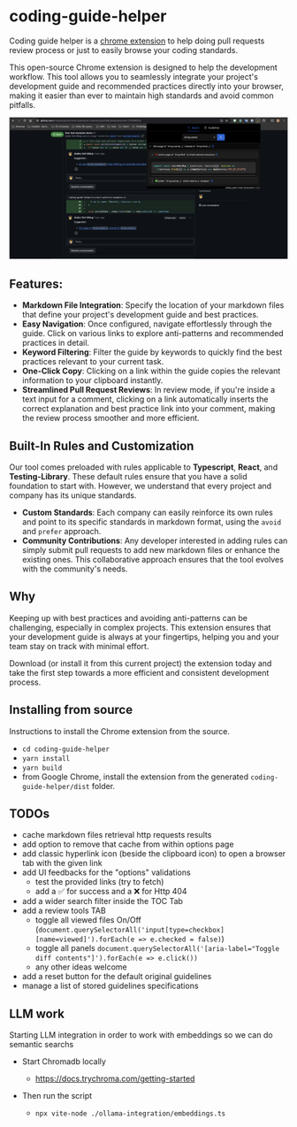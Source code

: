 # coding-guide-helper

Coding guide helper is a [chrome extension](https://chromewebstore.google.com/detail/coding-guide-helper/opjhdjilkonehogiaakbaefekmjpgjna) to help doing pull requests review process or just to easily browse your coding standards.

This open-source Chrome extension is designed to help the development workflow. This tool allows you to seamlessly integrate your project's development guide and recommended practices directly into your browser, making it easier than ever to maintain high standards and avoid common pitfalls.

[<img src="public/images/demo-coding-guide-helper-PR-review.png" />](https://chromewebstore.google.com/detail/coding-guide-helper/opjhdjilkonehogiaakbaefekmjpgjna)


## Features:

- **Markdown File Integration**: Specify the location of your markdown files that define your project's development guide and best practices.
- **Easy Navigation**: Once configured, navigate effortlessly through the guide. Click on various links to explore anti-patterns and recommended practices in detail.
- **Keyword Filtering**: Filter the guide by keywords to quickly find the best practices relevant to your current task.
- **One-Click Copy**: Clicking on a link within the guide copies the relevant information to your clipboard instantly.
- **Streamlined Pull Request Reviews**: In review mode, if you're inside a text input for a comment, clicking on a link automatically inserts the correct explanation and best practice link into your comment, making the review process smoother and more efficient.

## Built-In Rules and Customization

Our tool comes preloaded with rules applicable to **Typescript**, **React**, and **Testing-Library**. These default rules ensure that you have a solid foundation to start with. However, we understand that every project and company has its unique standards. 

- **Custom Standards**: Each company can easily reinforce its own rules and point to its specific standards in markdown format, using the `avoid` and `prefer` approach.
- **Community Contributions**: Any developer interested in adding rules can simply submit pull requests to add new markdown files or enhance the existing ones. This collaborative approach ensures that the tool evolves with the community's needs.

## Why

Keeping up with best practices and avoiding anti-patterns can be challenging, especially in complex projects. This extension ensures that your development guide is always at your fingertips, helping you and your team stay on track with minimal effort.

Download (or install it from this current project) the extension today and take the first step towards a more efficient and consistent development process.

## Installing from source

Instructions to install the Chrome extension from the source.

- `cd coding-guide-helper`
- `yarn install`
- `yarn build`
- from Google Chrome, install the extension from the generated `coding-guide-helper/dist` folder.


## TODOs

- cache markdown files retrieval http requests results
- add option to remove that cache from within options page
- add classic hyperlink icon (beside the clipboard icon) to open a browser tab with the given link
- add UI feedbacks for the "options" validations
  - test the provided links (try to fetch)
  - add a ✅ for success and a ❌ for Http 404
- add a wider search filter inside the TOC Tab
- add a review tools TAB
  - toggle all viewed files On/Off (`document.querySelectorAll('input[type=checkbox][name=viewed]').forEach(e => e.checked = false)`)
  - toggle all panels `document.querySelectorAll('[aria-label="Toggle diff contents"]').forEach(e => e.click())`
  - any other ideas welcome
- add a reset button for the default original guidelines
- manage a list of stored guidelines specifications

## LLM work

Starting LLM integration in order to work with embeddings so we can do semantic searchs

- Start Chromadb locally
  - https://docs.trychroma.com/getting-started

- Then run the script
  - `npx vite-node ./ollama-integration/embeddings.ts`


